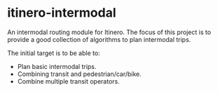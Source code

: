 # itinero-intermodal

An intermodal routing module for Itinero. The focus of this project is to provide a good collection of algorithms to plan intermodal trips.

The initial target is to be able to:

- Plan basic intermodal trips.
- Combining transit and pedestrian/car/bike.
- Combine multiple transit operators.

